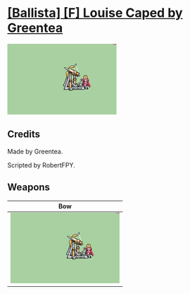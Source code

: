 # [\[Ballista\] \[F\] Louise Caped by Greentea](./)

<img src="./5.%20Bow%20(Ballista)/Bow_000.png" alt="[Ballista] [F] Louise Caped by Greentea standing" />

## Credits

Made by Greentea.

Scripted by RobertFPY.

## Weapons


|Bow |
|  :---: |
| <img alt="Bow animation" src="./5.%20Bow%20(Ballista)/Bow.gif" /> |
